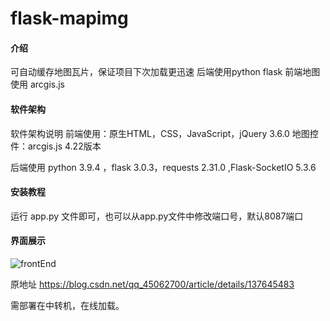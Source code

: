 # flask-mapimg

#### 介绍
可自动缓存地图瓦片，保证项目下次加载更迅速
后端使用python flask
前端地图使用 arcgis.js

#### 软件架构
软件架构说明
前端使用：原生HTML，CSS，JavaScript，jQuery 3.6.0 地图控件：arcgis.js 4.22版本

后端使用 python 3.9.4 ，flask 3.0.3，requests 2.31.0 ,Flask-SocketIO 5.3.6


#### 安装教程
运行 app.py 文件即可，也可以从app.py文件中修改端口号，默认8087端口


#### 界面展示

![frontEnd](flaskr/static/frontEnd.png)


原地址 https://blog.csdn.net/qq_45062700/article/details/137645483



需部署在中转机，在线加载。